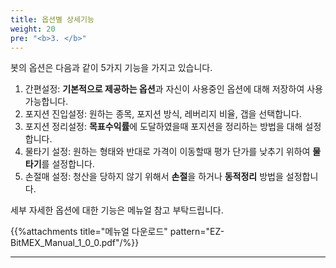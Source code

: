 ```yaml
---
title: 옵션별 상세기능
weight: 20
pre: "<b>3. </b>"
---
```


봇의 옵션은 다음과 같이 5가지 기능을 가지고 있습니다.

1. 간편설정: **기본적으로 제공하는 옵션**과 자신이 사용중인 옵션에 대해 저장하여 사용 가능합니다.
2. 포지션 진입설정: 원하는 종목, 포지션 방식, 레버리지 비율, 갭을 선택합니다.
3. 포지션 정리설정: **목표수익률**에 도달하였을때 포지션을 정리하는 방법을 대해 설정합니다.
4. 물타기 설정: 원하는 형태와 반대로 가격이 이동할때 평가 단가를 낮추기 위하여 **물타기**를 설정합니다.
5. 손절매 설정: 청산을 당하지 않기 위해서 **손절**을 하거나 **동적정리** 방법을 설정합니다. 

세부 자세한 옵션에 대한 기능은 메뉴얼 참고 부탁드립니다. 


{{%attachments title="메뉴얼 다운로드" pattern="EZ-BitMEX_Manual_1_0_0.pdf"/%}}



---